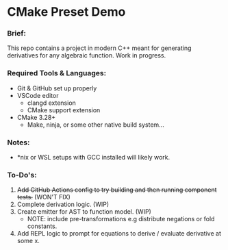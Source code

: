 # CMake Preset Demo

### Brief:
This repo contains a project in modern C++ meant for generating derivatives for any algebraic function. Work in progress.

### Required Tools & Languages:
 - Git & GitHub set up properly
 - VSCode editor
   - clangd extension
   - CMake support extension
 - CMake 3.28+
   - Make, ninja, or some other native build system...

### Notes:
 - *nix or WSL setups with GCC installed will likely work.

### To-Do's:
 1. ~~Add GitHub Actions config to try building and then running component tests.~~ (WON'T FIX)
 2. Complete derivation logic. (WIP)
 3. Create emitter for AST to function model. (WIP)
    - NOTE: include pre-transformations e.g distribute negations or fold constants.
 3. Add REPL logic to prompt for equations to derive / evaluate derivative at some x.
